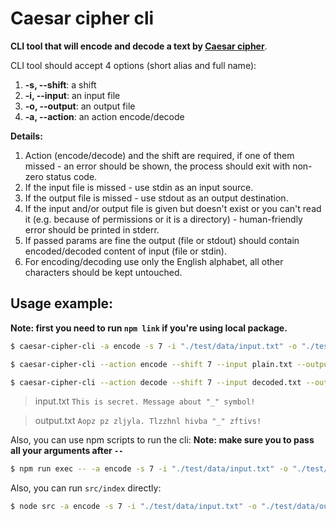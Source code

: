# Caesar cipher cli

**CLI tool that will encode and decode a text by [Caesar cipher](https://en.wikipedia.org/wiki/Caesar_cipher)**.

CLI tool should accept 4 options (short alias and full name):

1.  **-s, --shift**: a shift
2.  **-i, --input**: an input file
3.  **-o, --output**: an output file
4.  **-a, --action**: an action encode/decode

**Details:**

1. Action (encode/decode) and the shift are required, if one of them missed - an error should be shown, the process should exit with non-zero status code.
2. If the input file is missed - use stdin as an input source.
3. If the output file is missed - use stdout as an output destination.
4. If the input and/or output file is given but doesn't exist or you can't read it (e.g. because of permissions or it is a directory) - human-friendly error should be printed in stderr.
5. If passed params are fine the output (file or stdout) should contain encoded/decoded content of input (file or stdin).
6. For encoding/decoding use only the English alphabet, all other characters should be kept untouched.

## Usage example:
**Note: first you need to run `npm link` if you're using local package.**

```bash
$ caesar-cipher-cli -a encode -s 7 -i "./test/data/input.txt" -o "./test/data/output.txt"
```

```bash
$ caesar-cipher-cli --action encode --shift 7 --input plain.txt --output encoded.txt
```

```bash
$ caesar-cipher-cli --action decode --shift 7 --input decoded.txt --output plain.txt
```

> input.txt
> `This is secret. Message about "_" symbol!`

> output.txt
> `Aopz pz zljyla. Tlzzhnl hivba "_" zftivs!`

Also, you can use npm scripts to run the cli:
**Note: make sure you to pass all your arguments after `--`**

```bash
$ npm run exec -- -a encode -s 7 -i "./test/data/input.txt" -o "./test/data/output.txt"
```

Also, you can run `src/index` directly:

```bash
$ node src -a encode -s 7 -i "./test/data/input.txt" -o "./test/data/output.txt"
```
